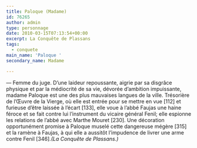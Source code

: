 ```yaml
---
title: Paloque (Madame)
id: 76265
author: admin
type: personnage
date: 2010-03-15T07:13:54+00:00
excerpt: La Conquête de Plassans
tags:
  - conquete
main_name: 'Paloque '
secondary_name: Madame

---
```

— Femme du juge. D&rsquo;une laideur repoussante, aigrie par sa disgrâce physique et par la médiocrité de sa vie, dévorée d&rsquo;ambition impuissante, madame Paloque est une des plus mauvaises langues de la ville. Trésorière de l&rsquo;Œuvre de la Vierge, où elle est entrée pour se mettre en vue [112] et furieuse d&rsquo;être laissée à l&rsquo;écart [133], elle voue à l&rsquo;abbé Faujas une haine féroce et se fait contre lui l&rsquo;instrument du vicaire général Fenil; elle espionne les relations de l&rsquo;abbé avec Marthe Mouret [230]. Une décoration opportunément promise à Paloque muselé cette dangereuse mégère [315] et la ramène à Faujas, à qui elle a aussitôt l&rsquo;impudence de livrer une arme contre Fenil [346]._(La Conquête de Plassans.)_